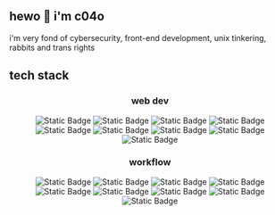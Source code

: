 <h2 align="left">
  hewo 👋 i'm c04o
</h2>

i'm very fond of cybersecurity, front-end development, unix tinkering, rabbits and trans rights

<h2 align="left">
  tech stack
</h2>

<h3 align="center">
  web dev
</h3>

<div align="center">
  <img alt="Static Badge" src="https://img.shields.io/badge/Svelte-%23282828?style=for-the-badge&logo=svelte&logoColor=%23282828&logoSize=auto&labelColor=%23fe8019">
  <img alt="Static Badge" src="https://img.shields.io/badge/Vue.js-%23282828?style=for-the-badge&logo=vuedotjs&logoColor=%23282828&logoSize=auto&labelColor=%238ec07c">
  <img alt="Static Badge" src="https://img.shields.io/badge/Node.js-%23282828?style=for-the-badge&logo=nodedotjs&logoColor=%23282828&logoSize=auto&labelColor=%23b8bb26">
  <img alt="Static Badge" src="https://img.shields.io/badge/Vite-%23282828?style=for-the-badge&logo=vite&logoColor=%23282828&logoSize=auto&labelColor=%23d3869b">
  <img alt="Static Badge" src="https://img.shields.io/badge/Bun-%23282828?style=for-the-badge&logo=bun&logoColor=%23282828&logoSize=auto&labelColor=%23ebdbb2">
  <img alt="Static Badge" src="https://img.shields.io/badge/NPM-%23282828?style=for-the-badge&logo=npm&logoColor=%23282828&logoSize=auto&labelColor=%23fb4934">
  <img alt="Static Badge" src="https://img.shields.io/badge/Flask-%23282828?style=for-the-badge&logo=flask&logoColor=%23282828&logoSize=auto&labelColor=%23ebdbb2">
  <img alt="Static Badge" src="https://img.shields.io/badge/Tailwind%20CSS-%23282828?style=for-the-badge&logo=tailwindcss&logoColor=%23282828&logoSize=auto&labelColor=%2383a598">
  <img alt="Static Badge" src="https://img.shields.io/badge/Bootstrap-%23282828?style=for-the-badge&logo=bootstrap&logoColor=%23282828&logoSize=auto&labelColor=%23d3869b">
</div>


<h3 align="center">
  workflow
</h3>

<div align="center">
  <img alt="Static Badge" src="https://img.shields.io/badge/Arch%20Linux-%23282828?style=for-the-badge&logo=archlinux&logoColor=%23282828&logoSize=auto&labelColor=83a598">
  <img alt="Static Badge" src="https://img.shields.io/badge/Hyprland-%23282828?style=for-the-badge&logo=hyprland&logoColor=%23282828&logoSize=auto&labelColor=83a598">
  <img alt="Static Badge" src="https://img.shields.io/badge/LazyVim-%23282828?style=for-the-badge&logo=lazyvim&logoColor=%23282828&logoSize=auto&labelColor=%2383a598">
  <img alt="Static Badge" src="https://img.shields.io/badge/Fish%20Shell-%23282828?style=for-the-badge&logo=fishshell&logoColor=%23282828&logoSize=auto&labelColor=%23b8bb26">
  <img alt="Static Badge" src="https://img.shields.io/badge/Obsidian-%23282828?style=for-the-badge&logo=obsidian&logoColor=%23282828&logoSize=auto&labelColor=%23d3869b">
  <img alt="Static Badge" src="https://img.shields.io/badge/Aseprite-%23282828?style=for-the-badge&logo=aseprite&logoColor=%23282828&logoSize=auto&labelColor=%23ebdbb2">
  <img alt="Static Badge" src="https://img.shields.io/badge/Gimp-%23282828?style=for-the-badge&logo=gimp&logoColor=%23282828&logoSize=auto&labelColor=%23ebdbb2">
  <img alt="Static Badge" src="https://img.shields.io/badge/Godot%20Engine-%23282828?style=for-the-badge&logo=godotengine&logoColor=%23282828&logoSize=auto&labelColor=%2383a598">
  <img alt="Static Badge" src="https://img.shields.io/badge/Proton-%23282828?style=for-the-badge&logo=proton&logoColor=%23282828&logoSize=auto&labelColor=%23d3869b">
</div>
